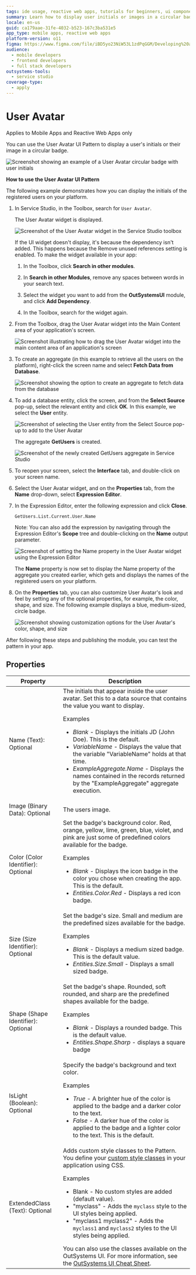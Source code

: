 ```yaml
---
tags: ide usage, reactive web apps, tutorials for beginners, ui components, uidesign
summary: Learn how to display user initials or images in a circular badge using the User Avatar UI Pattern in OutSystems 11 (O11).
locale: en-us
guid: ca179aae-31fe-4032-b523-167c3ba531e5
app_type: mobile apps, reactive web apps
platform-version: o11
figma: https://www.figma.com/file/iBD5yo23NiW53L1zdPqGGM/Developing%20an%20Application?node-id=205:77
audience:
  - mobile developers
  - frontend developers
  - full stack developers
outsystems-tools:
  - service studio
coverage-type:
  - apply
---
```


# User Avatar

<div class="info" markdown="1">

Applies to Mobile Apps and Reactive Web Apps only

</div>

You can use the User Avatar UI Pattern to display a user's initials or their image in a circular badge.

![Screenshot showing an example of a User Avatar circular badge with user initials](images/useravatar-4-ss.png "User Avatar Circular Badge Example")

**How to use the User Avatar UI Pattern**


The following example demonstrates how you can display the initials of the registered users on your platform.

1. In Service Studio, in the Toolbox, search for `User Avatar`.

    The User Avatar widget is displayed.

    ![Screenshot of the User Avatar widget in the Service Studio toolbox](images/useravatar-1-ss.png "User Avatar Widget in Service Studio")

    If the UI widget doesn't display, it's because the dependency isn't added. This happens because the Remove unused references setting is enabled. To make the widget available in your app:

    1. In the Toolbox, click **Search in other modules**.

    1. In **Search in other Modules**, remove any spaces between words in your search text.
    
    1. Select the widget you want to add from the **OutSystemsUI** module, and click **Add Dependency**. 
    
    1. In the Toolbox, search for the widget again.

1. From the Toolbox, drag the User Avatar widget into the Main Content area of your application's screen.

    ![Screenshot illustrating how to drag the User Avatar widget into the main content area of an application's screen](images/useravatar-2-ss.png "Dragging User Avatar Widget into Main Content Area")

1. To create an aggregate (in this example to retrieve all the users on the platform), right-click the screen name and select **Fetch Data from Database**.

    ![Screenshot showing the option to create an aggregate to fetch data from the database](images/useravatar-3-ss.png "Creating an Aggregate to Fetch Data from Database")

1. To add a database entity, click the screen, and from the **Select Source** pop-up, select the relevant entity and click **OK**. In this example, we select the **User** entity.

    ![Screenshot of selecting the User entity from the Select Source pop-up to add to the User Avatar](images/useravatar-5-ss.png "Adding a Database Entity for User Avatar")

    The aggregate **GetUsers** is created.

    ![Screenshot of the newly created GetUsers aggregate in Service Studio](images/useravatar-6-ss.png "Aggregate GetUsers Created")

1. To reopen your screen, select the **Interface** tab, and double-click on your screen name.

1. Select the User Avatar widget, and on the **Properties** tab, from the **Name** drop-down, select **Expression Editor**.

1. In the Expression Editor, enter the following expression and click **Close**.

    `GetUsers.List.Current.User.Name`

    Note: You can also add the expression by navigating through the Expression Editor's **Scope** tree and double-clicking on the **Name** output parameter.

    ![Screenshot of setting the Name property in the User Avatar widget using the Expression Editor](images/useravatar-7-ss.png "Setting Name Property in User Avatar Widget")

    The **Name** property is now set to display the Name property of the aggregate you created earlier, which gets and displays the names of the registered users on your platform.

1. On the **Properties** tab, you can also customize User Avatar's look and feel by setting any of the optional properties, for example, the color, shape, and size. The following example displays a blue, medium-sized, circle badge.  

    ![Screenshot showing customization options for the User Avatar's color, shape, and size](images/useravatar-8-ss.png "Customizing User Avatar Appearance")

After following these steps and publishing the module, you can test the pattern in your app.

## Properties

| Property                           | Description                                                                                                                                                                                                                                                                                                                                                                                                                                                                                                                                                                                                                             |
|------------------------------------|-----------------------------------------------------------------------------------------------------------------------------------------------------------------------------------------------------------------------------------------------------------------------------------------------------------------------------------------------------------------------------------------------------------------------------------------------------------------------------------------------------------------------------------------------------------------------------------------------------------------------------------------|
| Name (Text): Optional              | The initials that appear inside the user avatar. Set this to a data source that contains the value you want to display. <p>Examples <ul><li>_Blank_ - Displays the initials JD (John Doe). This is the default.</li><li>_VariableName_ - Displays the value that the variable "VariableName" holds at that time.</li><li>_ExampleAggregate.Name_ - Displays the names contained in the records returned by the "ExampleAggregate" aggregate execution.</li></ul></p>                                                                                                                                                                    |
| Image (Binary Data): Optional      | The users image.                                                                                                                                                                                                                                                                                                                                                                                                                                                                                                                                                                                                                        |
| Color (Color Identifier): Optional | Set the badge's background color. Red, orange, yellow, lime, green, blue, violet, and pink are just some of predefined colors available for the badge. <p>Examples <ul><li>_Blank_ - Displays the icon badge in the color you chose when creating the app. This is the default.</li><li>_Entities.Color.Red_ - Displays a red icon badge.</li></ul></p>                                                                                                                                                                                                                                                                                 |
| Size (Size Identifier): Optional   | Set the badge's size. Small and medium are the predefined sizes available for the badge. <p>Examples <ul><li>_Blank_ - Displays a medium sized badge. This is the default value. </li><li>_Entities.Size.Small_ - Displays a small sized badge.</li></ul></p>                                                                                                                                                                                                                                                                                                                                                                           |
| Shape (Shape Identifier): Optional | Set the badge's shape. Rounded, soft rounded, and sharp are the predefined shapes available for the badge. <p>Examples <ul><li>_Blank_ - Displays a rounded badge. This is the default value.</li><li>_Entities.Shape.Sharp_ - displays a square badge</li></ul></p>                                                                                                                                                                                                                                                                                                                                                                    |
| IsLight (Boolean): Optional        | Specify the badge's background and text color. <p>Examples <ul><li>_True_ - A brighter hue of the color is applied to the badge and a darker color to the text.</li><li>_False_ - A darker hue of the color is applied to the badge and a lighter color to the text. This is the default.</li></ul></p>                                                                                                                                                                                                                                                                                                                                 |
| ExtendedClass (Text): Optional     | Adds custom style classes to the Pattern. You define your [custom style classes](../../../look-feel/css.md) in your application using CSS. <p>Examples <ul><li>Blank - No custom styles are added (default value).</li><li>"myclass" - Adds the ``myclass`` style to the UI styles being applied.</li><li>"myclass1 myclass2" - Adds the ``myclass1`` and ``myclass2`` styles to the UI styles being applied.</li></ul></p>You can also use the classes available on the OutSystems UI. For more information, see the [OutSystems UI Cheat Sheet](https://outsystemsui.outsystems.com/OutSystemsUIWebsite/CheatSheet). |
